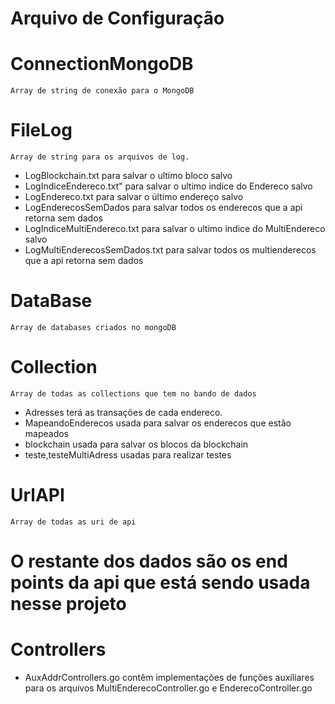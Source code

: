 # Arquivo de Configuração
 # ConnectionMongoDB
    Array de string de conexão para o MongoDB
        
 # FileLog
    Array de string para os arquivos de log.
   * LogBlockchain.txt para salvar o ultimo bloco salvo
   * LogIndiceEndereco.txt" para salvar o ultimo indice do Endereco salvo
   * LogEndereco.txt para salvar o último endereço salvo
   * LogEnderecosSemDados para salvar todos os enderecos que a api retorna sem dados
   * LogIndiceMultiEndereco.txt para salvar o ultimo indice do MultiEndereco salvo
   * LogMultiEnderecosSemDados.txt para salvar todos os multienderecos que a api retorna sem dados

 # DataBase
    Array de databases criados no mongoDB

 # Collection
    Array de todas as collections que tem no bando de dados
   * Adresses terá as transações de cada endereco.
   * MapeandoEnderecos usada para salvar os enderecos que estão mapeados
   * blockchain usada para salvar os blocos da blockchain
   * teste,testeMultiAdress usadas para realizar testes
      
 # UrlAPI
    Array de todas as uri de api 
 # O restante dos dados são os end points da api que está sendo usada nesse projeto
    

 # Controllers
  * AuxAddrControllers.go contêm implementações de funções auxiliares para os arquivos MultiEnderecoController.go e EnderecoController.go